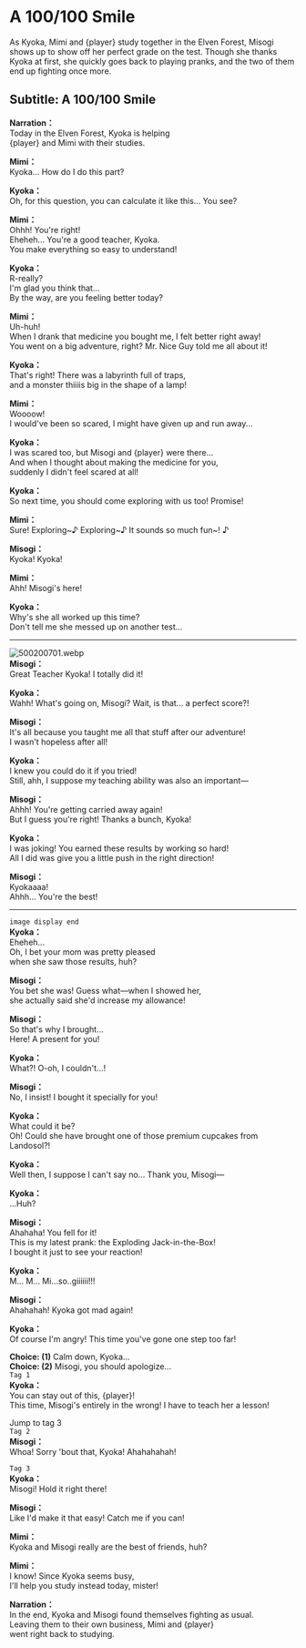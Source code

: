 # A 100/100 Smile
As Kyoka, Mimi and {player} study together in the Elven Forest, Misogi shows up to show off her perfect grade on the test. Though she thanks Kyoka at first, she quickly goes back to playing pranks, and the two of them end up fighting once more.
  
## Subtitle: A 100/100 Smile
  
**Narration：**  
Today in the Elven Forest, Kyoka is helping  
{player} and Mimi with their studies.  
  
**Mimi：**  
Kyoka... How do I do this part?  
  
**Kyoka：**  
Oh, for this question, you can calculate it like this... You see?  
  
**Mimi：**  
Ohhh! You're right!  
Eheheh... You're a good teacher, Kyoka.  
You make everything so easy to understand!  
  
**Kyoka：**  
R-really?  
 I'm glad you think that...  
By the way, are you feeling better today?  
  
**Mimi：**  
Uh-huh!  
When I drank that medicine you bought me, I felt better right away!  
You went on a big adventure, right? Mr. Nice Guy told me all about it!  
  
**Kyoka：**  
That's right! There was a labyrinth full of traps,  
and a monster thiiiis big in the shape of a lamp!  
  
**Mimi：**  
Woooow!  
I would've been so scared, I might have given up and run away...  
  
**Kyoka：**  
I was scared too, but Misogi and {player} were there...  
And when I thought about making the medicine for you,  
 suddenly I didn't feel scared at all!  
  
**Kyoka：**  
So next time, you should come exploring with us too! Promise!  
  
**Mimi：**  
Sure! Exploring~♪ Exploring~♪ It sounds so much fun~! ♪  
  
**Misogi：**  
Kyoka! Kyoka!  
  
**Mimi：**  
Ahh! Misogi's here!  
  
**Kyoka：**  
Why's she all worked up this time?  
Don't tell me she messed up on another test...  
  

---  
  
![500200701.webp](https://redive.estertion.win/card/story/500200701.webp)  
**Misogi：**  
Great Teacher Kyoka! I totally did it!  
  
**Kyoka：**  
Wahh! What's going on, Misogi? Wait, is that... a perfect score?!  
  
**Misogi：**  
It's all because you taught me all that stuff after our adventure!  
I wasn't hopeless after all!  
  
**Kyoka：**  
I knew you could do it if you tried!  
Still, ahh, I suppose my teaching ability was also an important—  
  
**Misogi：**  
Ahhh! You're getting carried away again!  
But I guess you're right! Thanks a bunch, Kyoka!  
  
**Kyoka：**  
I was joking! You earned these results by working so hard!  
All I did was give you a little push in the right direction!  
  
**Misogi：**  
Kyokaaaa!  
 Ahhh... You're the best!  
  

---  
  
`image display end`  
**Kyoka：**  
Eheheh...  
Oh, I bet your mom was pretty pleased  
when she saw those results, huh?  
  
**Misogi：**  
You bet she was! Guess what—when I showed her,  
she actually said she'd increase my allowance!  
  
**Misogi：**  
So that's why I brought...  
Here! A present for you!  
  
**Kyoka：**  
What?! O-oh, I couldn't...!  
  
**Misogi：**  
No, I insist! I bought it specially for you!  
  
**Kyoka：**  
What could it be?  
 Oh! Could she have brought one of those premium cupcakes from Landosol?!  
  
**Kyoka：**  
Well then, I suppose I can't say no... Thank you, Misogi—  
  
**Kyoka：**  
...Huh?  
  
**Misogi：**  
Ahahaha! You fell for it!  
This is my latest prank: the Exploding Jack-in-the-Box!  
I bought it just to see your reaction!  
  
**Kyoka：**  
M... M... Mi...so..giiiiii!!!  
  
**Misogi：**  
Ahahahah! Kyoka got mad again!  
  
**Kyoka：**  
Of course I'm angry! This time you've gone one step too far!  
  
**Choice: (1)**  Calm down, Kyoka...  
**Choice: (2)**  Misogi, you should apologize...  
`Tag 1`  
**Kyoka：**  
You can stay out of this, {player}!  
This time, Misogi's entirely in the wrong! I have to teach her a lesson!  
  
Jump to tag 3  
`Tag 2`  
**Misogi：**  
Whoa! Sorry 'bout that, Kyoka! Ahahahahah!  
  
`Tag 3`  
**Kyoka：**  
Misogi! Hold it right there!  
  
**Misogi：**  
Like I'd make it that easy! Catch me if you can!  
  
**Mimi：**  
Kyoka and Misogi really are the best of friends, huh?  
  
**Mimi：**  
I know! Since Kyoka seems busy,  
I'll help you study instead today, mister!  
  
**Narration：**  
In the end, Kyoka and Misogi found themselves fighting as usual.  
Leaving them to their own business, Mimi and {player}  
went right back to studying.  
  
